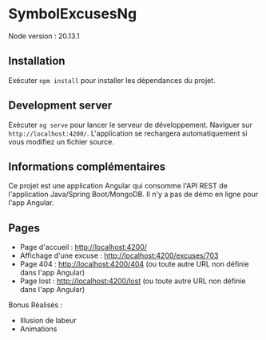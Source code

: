 # SymbolExcusesNg

Node version : 20.13.1

## Installation

Exécuter `npm install` pour installer les dépendances du projet.

## Development server

Exécuter `ng serve` pour lancer le serveur de développement. Naviguer sur `http://localhost:4200/`. L'application se rechargera automatiquement si vous modifiez un fichier source.

## Informations complémentaires

Ce projet est une application Angular qui consomme l'API REST de l'application Java/Spring Boot/MongoDB.
Il n'y a pas de démo en ligne pour l'app Angular.

## Pages

- Page d'accueil : [http://localhost:4200/](http://localhost:4200/)
- Affichage d'une excuse : [http://localhost:4200/excuses/703](http://localhost:4200/excuses/703)
- Page 404 : [http://localhost:4200/404](http://localhost:4200/404) (ou toute autre URL non définie dans l'app Angular)
- Page lost : [http://localhost:4200/lost](http://localhost:4200/lost) (ou toute autre URL non définie dans l'app Angular)

Bonus Réalisés :

- Illusion de labeur
- Animations 
